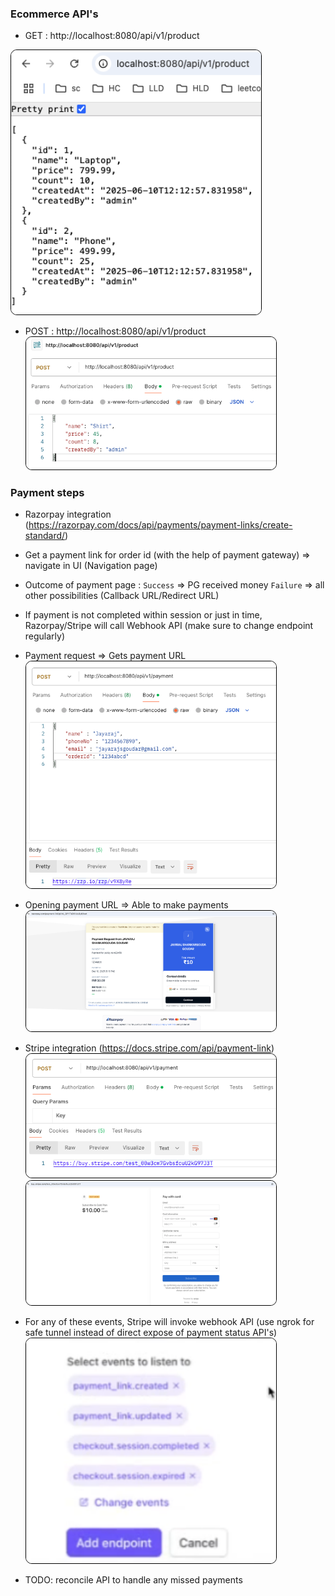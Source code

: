 ### Ecommerce API's
* GET : http://localhost:8080/api/v1/product
<img src="get-api.png" alt="App Screenshot" style="border: 1px solid black; border-radius: 10px; width: 400px;" />

* POST : http://localhost:8080/api/v1/product
  <img src="post-api.png" alt="App Screenshot" style="border: 1px solid black; border-radius: 10px; width: 400px;" />

### Payment steps
* Razorpay integration (https://razorpay.com/docs/api/payments/payment-links/create-standard/)
* Get a payment link for order id (with the help of payment gateway) ⇒ navigate in UI (Navigation page)
* Outcome of payment page : `Success` ⇒ PG received money `Failure` ⇒ all other possibilities (Callback URL/Redirect URL)
* If payment is not completed within session or just in time, Razorpay/Stripe will call Webhook API (make sure to change endpoint regularly)

* Payment request ⇒ Gets payment URL
  <img src="payment-request.png" alt="App Screenshot" style="border: 1px solid black; border-radius: 10px; width: 400px;" />

* Opening payment URL ⇒ Able to make payments
  <img src="payment-link.png" alt="App Screenshot" style="border: 1px solid black; border-radius: 10px; width: 400px;" />

* Stripe integration (https://docs.stripe.com/api/payment-link)
  <img src="stripe-request.png" alt="App Screenshot" style="border: 1px solid black; border-radius: 10px; width: 400px;" />
  <img src="stripe-link.png" alt="App Screenshot" style="border: 1px solid black; border-radius: 10px; width: 400px;" />

* For any of these events, Stripe will invoke webhook API (use ngrok for safe tunnel instead of direct expose of payment status API's)
  <img src="webhook-register.png" alt="App Screenshot" style="border: 1px solid black; border-radius: 10px; width: 400px;" />

* TODO: reconcile API to handle any missed payments